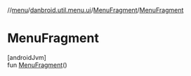 //[menu](../../../index.md)/[danbroid.util.menu.ui](../index.md)/[MenuFragment](index.md)/[MenuFragment](-menu-fragment.md)

# MenuFragment

[androidJvm]\
fun [MenuFragment](-menu-fragment.md)()
